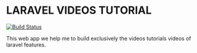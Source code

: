 # LARAVEL VIDEOS TUTORIAL

[![Build Status](https://travis-ci.org/laravel/framework.svg)](https://travis-ci.org/laravel/framework)

This web app we help me to build exclusively the videos tutorials videos of laravel features.